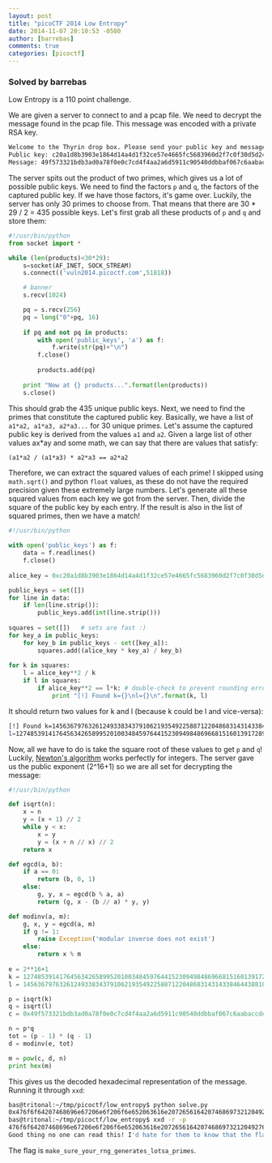 ```yaml
---
layout: post
title: "picoCTF 2014 Low Entropy"
date: 2014-11-07 20:10:53 -0500
author: [barrebas]
comments: true
categories: [picoctf]
---
```


### Solved by barrebas

Low Entropy is a 110 point challenge. 

We are given a server to connect to and a pcap file. We need to decrypt the message found in the pcap file. This message was encoded with a private RSA key. 

```bash
Welcome to the Thyrin drop box. Please send your public key and message.
Public key: c20a1d8b3903e1864d14a4d1f32ce57e4665fc5683960d2f7c0f30d5d247f5fa264fa66b49e801943ab68be3d9a4b393ae22963888bf145f07101616e62e0db2b04644524516c966d8923acf12af049a1d9d6fe3e786763613ee9b8f541291dcf8f0ac9dccc5d47565ef332d466bc80dc5763f1b1139f14d3c0bae072725815f
Message: 49f573321bdb3ad0a78f0e0c7cd4f4aa2a6d5911c90540ddbbaf067c6aabaccde78c8ff70c5a4abe7d4efa19074a5249b2e6525a0168c0c49535bc993efb7e2c221f4f349a014477d4134f03413fd7241303e634499313034dbb4ac96606faed5de01e784f2706e85bf3e814f5f88027b8aeccf18c928821c9d2d830b5050a1e
```

The server spits out the product of two primes, which gives us a lot of possible public keys. We need to find the factors `p` and `q`, the factors of the captured public key. If we have those factors, it's game over. Luckily, the server has only 30 primes to choose from. That means that there are 30 * 29 / 2 = 435 possible keys. Let's first grab all these products of `p` and `q` and store them:

```python
#!/usr/bin/python
from socket import *

while (len(products)<30*29):
	s=socket(AF_INET, SOCK_STREAM)
	s.connect(('vuln2014.picoctf.com',51818))

	# banner
	s.recv(1024)

	pq = s.recv(256)
	pq = long("0"+pq, 16)
	
	if pq and not pq in products:
		with open('public_keys', 'a') as f:
			f.write(str(pq)+"\n")
		f.close()
				
		products.add(pq)
	
	print "Now at {} products...".format(len(products))
	s.close()
```

This should grab the 435 unique public keys. Next, we need to find the primes that constitute the captured public key. Basically, we have a list of `a1*a2, a1*a3, a2*a3...` for 30 unique primes. Let's assume the captured public key is derived from the values `a1` and `a2`. Given a large list of other values ax*ay and some math, we can say that there are values that satisfy:

`
(a1*a2 / (a1*a3) * a2*a3 == a2*a2
`

Therefore, we can extract the squared values of each prime! I skipped using `math.sqrt()` and python `float` values, as these do not have the required precision given these extremely large numbers. Let's generate all these squared values from each key we got from the server. Then, divide the square of the public key by each entry. If the result is also in the list of squared primes, then we have a match!

```python
#!/usr/bin/python
    
with open('public_keys') as f:
	data = f.readlines()
	f.close()
	
alice_key = 0xc20a1d8b3903e1864d14a4d1f32ce57e4665fc5683960d2f7c0f30d5d247f5fa264fa66b49e801943ab68be3d9a4b393ae22963888bf145f07101616e62e0db2b04644524516c966d8923acf12af049a1d9d6fe3e786763613ee9b8f541291dcf8f0ac9dccc5d47565ef332d466bc80dc5763f1b1139f14d3c0bae072725815f

public_keys = set([])
for line in data:
	if len(line.strip()):
		public_keys.add(int(line.strip()))
	
squares = set([])	# sets are fast :)
for key_a in public_keys:
	for key_b in public_keys - set([key_a]):
		squares.add((alice_key * key_a) / key_b)
		
for k in squares:
	l = alice_key**2 / k
	if l in squares:
		if alice_key**2 == l*k:	# double-check to prevent rounding errors
			print "[!] Found k={}\nl={}\n".format(k, l)
```

It should return two values for k and l (because k could be l and vice-versa):

```bash
[!] Found k=145636797632612493383437910621935492258871220486831431433846443881029756884131014317442568196356163696603884037401628766885574744524908524694664229202327755975190209777333222305357215356711196812874146485202755534755335009504417851499146840024376285929565498060947342673068738915934424594894642178132393803401
l=127485391417645634265899520100348459764415230949848696681516013917289651283750339673156991958225605417057264644648275442237083380079695308054967054357615028357457990698626856902554884944611614631356998904650004684028810140797701724207511157802310732003918967758266191880635014381653257954124503965122532941561
```

Now, all we have to do is take the square root of these values to get `p` and `q`! Luckily, [Newton's algorithm](http://stackoverflow.com/questions/15390807/integer-square-root-in-python/15391420#15391420) works perfectly for integers. The server gave us the public exponent (2^16+1) so we are all set for decrypting the message:

```python
#!/usr/bin/python

def isqrt(n):
    x = n
    y = (x + 1) // 2
    while y < x:
        x = y
        y = (x + n // x) // 2
    return x

def egcd(a, b):
	if a == 0:
		return (b, 0, 1)
	else:
		g, y, x = egcd(b % a, a)
		return (g, x - (b // a) * y, y)

def modinv(a, m):
	g, x, y = egcd(a, m)
	if g != 1:
		raise Exception('modular inverse does not exist')
	else:
		return x % m
		
e = 2**16+1
k = 127485391417645634265899520100348459764415230949848696681516013917289651283750339673156991958225605417057264644648275442237083380079695308054967054357615028357457990698626856902554884944611614631356998904650004684028810140797701724207511157802310732003918967758266191880635014381653257954124503965122532941561
l = 145636797632612493383437910621935492258871220486831431433846443881029756884131014317442568196356163696603884037401628766885574744524908524694664229202327755975190209777333222305357215356711196812874146485202755534755335009504417851499146840024376285929565498060947342673068738915934424594894642178132393803401

p = isqrt(k)
q = isqrt(l)
c = 0x49f573321bdb3ad0a78f0e0c7cd4f4aa2a6d5911c90540ddbbaf067c6aabaccde78c8ff70c5a4abe7d4efa19074a5249b2e6525a0168c0c49535bc993efb7e2c221f4f349a014477d4134f03413fd7241303e634499313034dbb4ac96606faed5de01e784f2706e85bf3e814f5f88027b8aeccf18c928821c9d2d830b5050a1e

n = p*q
tot = (p - 1) * (q - 1)
d = modinv(e, tot)

m = pow(c, d, n)
print hex(m)
```

This gives us the decoded hexadecimal representation of the message. Running it through `xxd`:

```bash
bas@tritonal:~/tmp/picoctf/low_entropy$ python solve.py 
0x476f6f64207468696e67206e6f206f6e652063616e207265616420746869732120492764206861746520666f72207468656d20746f206b6e6f7720746861742074686520666c6167206973206d616b655f737572655f796f75725f726e675f67656e6572617465735f6c6f7473615f7072696d65732eL
bas@tritonal:~/tmp/picoctf/low_entropy$ xxd -r -p
476f6f64207468696e67206e6f206f6e652063616e207265616420746869732120492764206861746520666f72207468656d20746f206b6e6f7720746861742074686520666c6167206973206d616b655f737572655f796f75725f726e675f67656e6572617465735f6c6f7473615f7072696d65732e
Good thing no one can read this! I'd hate for them to know that the flag is make_sure_your_rng_generates_lotsa_primes.
```

The flag is `make_sure_your_rng_generates_lotsa_primes`.
